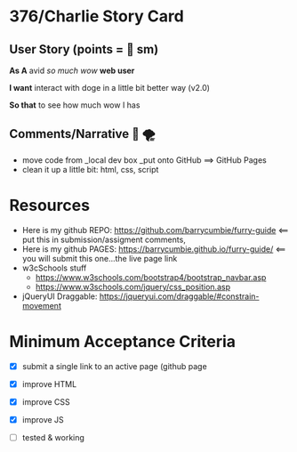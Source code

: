 # 376/Charlie Story Card

## User Story (points = 👕 sm) 

**As A** avid _so much wow_ **web user**

**I want** interact with doge in a little bit better way (v2.0) 

**So that** to see how much wow I has 

## Comments/Narrative :brain: :tornado: 
- move code from _local dev box _put onto GitHub ==> GitHub Pages 
- clean it up a little bit: html, css, script  

# Resources
- Here is my github REPO: https://github.com/barrycumbie/furry-guide <== put this in submission/assigment comments,
- Here is my github PAGES: https://barrycumbie.github.io/furry-guide/ <== you will submit this one...the live page link
- w3cSchools stuff
  - https://www.w3schools.com/bootstrap4/bootstrap_navbar.asp
  - https://www.w3schools.com/jquery/css_position.asp
- jQueryUI Draggable: https://jqueryui.com/draggable/#constrain-movement

# Minimum Acceptance Criteria 
- [x] submit a single link to an active page (github page
- [x] improve HTML
- [x] improve CSS
- [x] improve JS 
- [ ] tested & working 
  
